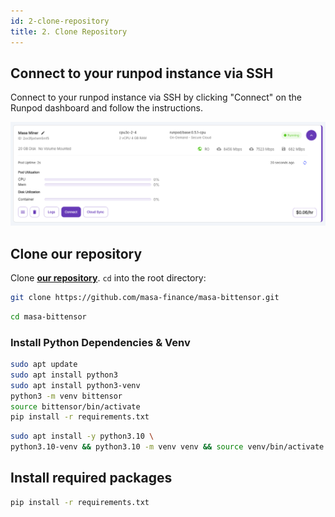 ```yaml
---
id: 2-clone-repository
title: 2. Clone Repository
---
```


## Connect to your runpod instance via SSH

Connect to your runpod instance via SSH by clicking "Connect" on the Runpod dashboard and follow the instructions.

![Click Connect](./click-connect.png)

## Clone our repository

Clone **[our repository](https://github.com/masa-finance/masa-bittensor)**. `cd` into the root directory:

```bash
git clone https://github.com/masa-finance/masa-bittensor.git
```

```bash
cd masa-bittensor
```

### Install Python Dependencies & Venv

```bash
sudo apt update
sudo apt install python3
sudo apt install python3-venv
python3 -m venv bittensor
source bittensor/bin/activate
pip install -r requirements.txt
```

```bash
sudo apt install -y python3.10 \
python3.10-venv && python3.10 -m venv venv && source venv/bin/activate && echo "source venv/bin/activate">>~/.bashrc
```

## Install required packages

```bash
pip install -r requirements.txt
```
